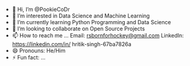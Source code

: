- 👋 Hi, I’m @PookieCoDr
- 👀 I’m interested in Data Science and Machine Learning
- 🌱 I’m currently learning Python Programming and Data Science
- 💞️ I’m looking to collaborate on Open Source Projects
- 📫 How to reach me ...
      Email: rsbornforhockey@gmail.com
      LinkedIn: https://linkedin.com/in/ hritik-singh-67ba7826a 
- 😄 Pronouns: He/Him
- ⚡ Fun fact: ...

<!---
PookieCoDr/PookieCoDr is a ✨ special ✨ repository because its `README.md` (this file) appears on your GitHub profile.
You can click the Preview link to take a look at your changes.
--->
